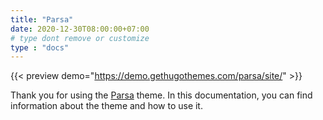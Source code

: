 ```yaml
---
title: "Parsa"
date: 2020-12-30T08:00:00+07:00
# type dont remove or customize
type : "docs"
---
```


{{< preview demo="https://demo.gethugothemes.com/parsa/site/" >}}

Thank you for using the [Parsa](https://gethugothemes.com/themes/parsa/) theme. In this documentation, you can find information about the theme and how to use it.